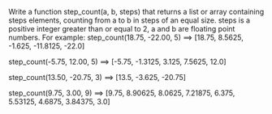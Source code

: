 Write a function step_count(a, b, steps) that returns a list or array containing steps elements, counting from a to b in steps of an equal size. steps is a positive integer greater than or equal to 2, a and b are floating point numbers.
For example:
step_count(18.75, -22.00, 5)
==> [18.75, 8.5625, -1.625, -11.8125, -22.0]

step_count(-5.75, 12.00, 5)
==> [-5.75, -1.3125, 3.125, 7.5625, 12.0]

step_count(13.50, -20.75, 3)
==> [13.5, -3.625, -20.75]

step_count(9.75, 3.00, 9)
==> [9.75, 8.90625, 8.0625, 7.21875, 6.375, 5.53125, 4.6875, 3.84375, 3.0]